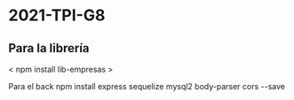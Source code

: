 # 2021-TPI-G8


## Para la librería

< npm install lib-empresas >

Para el back
npm install express sequelize mysql2 body-parser cors --save
